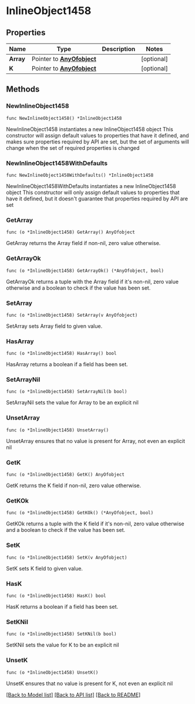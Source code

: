 # InlineObject1458

## Properties

Name | Type | Description | Notes
------------ | ------------- | ------------- | -------------
**Array** | Pointer to [**AnyOfobject**](anyOf&lt;object&gt;.md) |  | [optional] 
**K** | Pointer to [**AnyOfobject**](anyOf&lt;object&gt;.md) |  | [optional] 

## Methods

### NewInlineObject1458

`func NewInlineObject1458() *InlineObject1458`

NewInlineObject1458 instantiates a new InlineObject1458 object
This constructor will assign default values to properties that have it defined,
and makes sure properties required by API are set, but the set of arguments
will change when the set of required properties is changed

### NewInlineObject1458WithDefaults

`func NewInlineObject1458WithDefaults() *InlineObject1458`

NewInlineObject1458WithDefaults instantiates a new InlineObject1458 object
This constructor will only assign default values to properties that have it defined,
but it doesn't guarantee that properties required by API are set

### GetArray

`func (o *InlineObject1458) GetArray() AnyOfobject`

GetArray returns the Array field if non-nil, zero value otherwise.

### GetArrayOk

`func (o *InlineObject1458) GetArrayOk() (*AnyOfobject, bool)`

GetArrayOk returns a tuple with the Array field if it's non-nil, zero value otherwise
and a boolean to check if the value has been set.

### SetArray

`func (o *InlineObject1458) SetArray(v AnyOfobject)`

SetArray sets Array field to given value.

### HasArray

`func (o *InlineObject1458) HasArray() bool`

HasArray returns a boolean if a field has been set.

### SetArrayNil

`func (o *InlineObject1458) SetArrayNil(b bool)`

 SetArrayNil sets the value for Array to be an explicit nil

### UnsetArray
`func (o *InlineObject1458) UnsetArray()`

UnsetArray ensures that no value is present for Array, not even an explicit nil
### GetK

`func (o *InlineObject1458) GetK() AnyOfobject`

GetK returns the K field if non-nil, zero value otherwise.

### GetKOk

`func (o *InlineObject1458) GetKOk() (*AnyOfobject, bool)`

GetKOk returns a tuple with the K field if it's non-nil, zero value otherwise
and a boolean to check if the value has been set.

### SetK

`func (o *InlineObject1458) SetK(v AnyOfobject)`

SetK sets K field to given value.

### HasK

`func (o *InlineObject1458) HasK() bool`

HasK returns a boolean if a field has been set.

### SetKNil

`func (o *InlineObject1458) SetKNil(b bool)`

 SetKNil sets the value for K to be an explicit nil

### UnsetK
`func (o *InlineObject1458) UnsetK()`

UnsetK ensures that no value is present for K, not even an explicit nil

[[Back to Model list]](../README.md#documentation-for-models) [[Back to API list]](../README.md#documentation-for-api-endpoints) [[Back to README]](../README.md)


